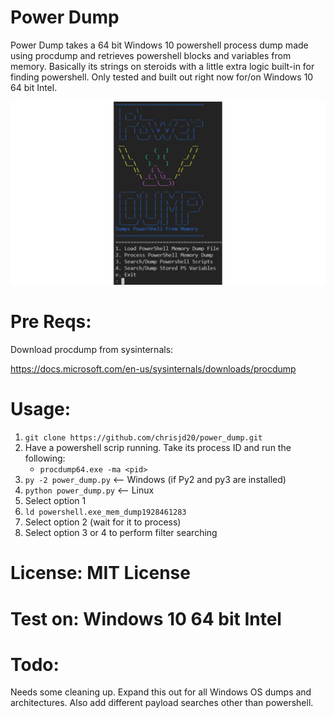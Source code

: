# Power Dump 

Power Dump takes a 64 bit Windows 10 powershell process dump made using procdump and retrieves powershell blocks and variables from memory. Basically its strings on steroids with a little extra logic built-in for finding powershell. Only tested and built out right now for/on Windows 10 64 bit Intel.

![alt text](screenshot.PNG)

# Pre Reqs:


Download procdump from sysinternals:

https://docs.microsoft.com/en-us/sysinternals/downloads/procdump


# Usage:

1. `git clone https://github.com/chrisjd20/power_dump.git`
2. Have a powershell scrip running. Take its process ID and run the following:
    - `procdump64.exe -ma <pid>`
3. `py -2 power_dump.py`      <-- Windows (if Py2 and py3 are installed)
3. `python power_dump.py`     <-- Linux
4. Select option 1
5. `ld powershell.exe_mem_dump1928461283`
6. Select option 2  (wait for it to process)
7. Select option 3 or 4 to perform filter searching

# License: MIT License

# Test on: Windows 10 64 bit Intel

# Todo:

Needs some cleaning up. Expand this out for all Windows OS dumps and architectures. Also add different payload searches other than powershell.
